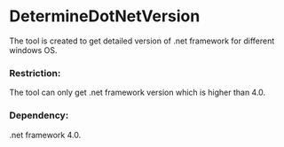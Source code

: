 # DetermineDotNetVersion
The tool is created to get detailed version of .net framework for different windows OS.

### Restriction:
The tool can only get .net framework version which is higher than 4.0.

### Dependency:
.net framework 4.0.
